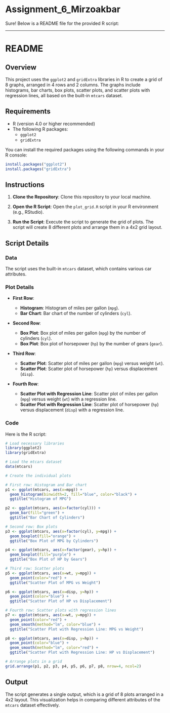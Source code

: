 # Assignment_6_Mirzoakbar


Sure! Below is a README file for the provided R script:

---

# README

## Overview

This project uses the `ggplot2` and `gridExtra` libraries in R to create a grid of 8 graphs, arranged in 4 rows and 2 columns. The graphs include histograms, bar charts, box plots, scatter plots, and scatter plots with regression lines, all based on the built-in `mtcars` dataset.

## Requirements

- R (version 4.0 or higher recommended)
- The following R packages:
  - `ggplot2`
  - `gridExtra`

You can install the required packages using the following commands in your R console:

```R
install.packages("ggplot2")
install.packages("gridExtra")
```

## Instructions

1. **Clone the Repository**: Clone this repository to your local machine.

2. **Open the R Script**: Open the `plot_grid.R` script in your R environment (e.g., RStudio).

3. **Run the Script**: Execute the script to generate the grid of plots. The script will create 8 different plots and arrange them in a 4x2 grid layout.

## Script Details

### Data

The script uses the built-in `mtcars` dataset, which contains various car attributes.

### Plot Details

- **First Row**:
  - **Histogram**: Histogram of miles per gallon (`mpg`).
  - **Bar Chart**: Bar chart of the number of cylinders (`cyl`).

- **Second Row**:
  - **Box Plot**: Box plot of miles per gallon (`mpg`) by the number of cylinders (`cyl`).
  - **Box Plot**: Box plot of horsepower (`hp`) by the number of gears (`gear`).

- **Third Row**:
  - **Scatter Plot**: Scatter plot of miles per gallon (`mpg`) versus weight (`wt`).
  - **Scatter Plot**: Scatter plot of horsepower (`hp`) versus displacement (`disp`).

- **Fourth Row**:
  - **Scatter Plot with Regression Line**: Scatter plot of miles per gallon (`mpg`) versus weight (`wt`) with a regression line.
  - **Scatter Plot with Regression Line**: Scatter plot of horsepower (`hp`) versus displacement (`disp`) with a regression line.

### Code

Here is the R script:

```r
# Load necessary libraries
library(ggplot2)
library(gridExtra)

# Load the mtcars dataset
data(mtcars)

# Create the individual plots

# First row: Histogram and Bar chart
p1 <- ggplot(mtcars, aes(x=mpg)) + 
  geom_histogram(binwidth=2, fill="blue", color="black") + 
  ggtitle("Histogram of MPG")

p2 <- ggplot(mtcars, aes(x=factor(cyl))) + 
  geom_bar(fill="green") + 
  ggtitle("Bar Chart of Cylinders")

# Second row: Box plots
p3 <- ggplot(mtcars, aes(x=factor(cyl), y=mpg)) + 
  geom_boxplot(fill="orange") + 
  ggtitle("Box Plot of MPG by Cylinders")

p4 <- ggplot(mtcars, aes(x=factor(gear), y=hp)) + 
  geom_boxplot(fill="purple") + 
  ggtitle("Box Plot of HP by Gears")

# Third row: Scatter plots
p5 <- ggplot(mtcars, aes(x=wt, y=mpg)) + 
  geom_point(color="red") + 
  ggtitle("Scatter Plot of MPG vs Weight")

p6 <- ggplot(mtcars, aes(x=disp, y=hp)) + 
  geom_point(color="blue") + 
  ggtitle("Scatter Plot of HP vs Displacement")

# Fourth row: Scatter plots with regression lines
p7 <- ggplot(mtcars, aes(x=wt, y=mpg)) + 
  geom_point(color="red") + 
  geom_smooth(method="lm", color="blue") + 
  ggtitle("Scatter Plot with Regression Line: MPG vs Weight")

p8 <- ggplot(mtcars, aes(x=disp, y=hp)) + 
  geom_point(color="blue") + 
  geom_smooth(method="lm", color="red") + 
  ggtitle("Scatter Plot with Regression Line: HP vs Displacement")

# Arrange plots in a grid
grid.arrange(p1, p2, p3, p4, p5, p6, p7, p8, nrow=4, ncol=2)
```

## Output

The script generates a single output, which is a grid of 8 plots arranged in a 4x2 layout. This visualization helps in comparing different attributes of the `mtcars` dataset effectively.


